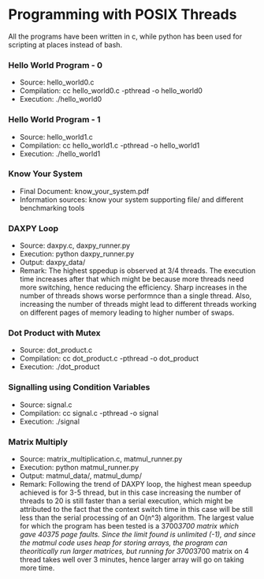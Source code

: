 # Programming with POSIX Threads

All the programs have been written in c, while python has been used for scripting at places instead of bash.

### Hello World Program - 0

* Source: hello_world0.c
* Compilation: cc hello_world0.c -pthread -o hello_world0
* Execution: ./hello_world0

### Hello World Program - 1

* Source: hello_world1.c
* Compilation: cc hello_world1.c -pthread -o hello_world1
* Execution: ./hello_world1

###  Know Your System

* Final Document: know_your_system.pdf
* Information sources: know your system supporting file/ and different benchmarking tools

### DAXPY Loop

* Source: daxpy.c, daxpy_runner.py
* Execution: python daxpy_runner.py
* Output: daxpy_data/
* Remark: The highest sppedup is observed at 3/4 threads. The execution time increases after that which might be because more threads need more switching, hence reducing the efficiency. Sharp increases in the number of threads shows worse performnce than a single thread. Also, increasing the number of threads might lead to different threads working on different pages of memory leading to higher number of swaps.

###  Dot Product with Mutex

* Source: dot_product.c
* Compilation: cc dot_product.c -pthread -o dot_product
* Execution: ./dot_product <size of array> <range of random number> <number of threads>

### Signalling using Condition Variables

* Source: signal.c
* Compilation: cc signal.c -pthread -o signal
* Execution: ./signal <count threshold>

### Matrix Multiply

* Source: matrix_multiplication.c, matmul_runner.py
* Execution: python matmul_runner.py
* Output: matmul_data/, matmul_dump/
* Remark: Following the trend of DAXPY loop, the highest mean speedup achieved is for 3-5 thread, but in this case increasing the number of threads to 20 is still faster than a serial execution, which might be attributed to the fact that the context switch time in this case will be still less than the serial processing of an O(n^3) algorithm. The largest value for which the program has been tested is a 3700*3700 matrix which gave 40375 page faults. Since the limit found is unlimited (-1), and since the matmul code uses heap for storing arrays, the program can theoritically run larger matrices, but running for 3700*3700 matrix on 4 thread takes well over 3 minutes, hence larger array will go on taking more time.
